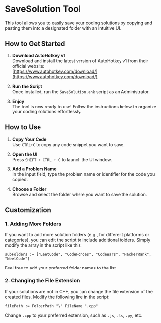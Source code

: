 # SaveSolution Tool

This tool allows you to easily save your coding solutions by copying and pasting them into a designated folder with an intuitive UI.

## How to Get Started

1. **Download AutoHotkey v1**  
   Download and install the latest version of AutoHotkey v1 from their official website:  
   [https://www.autohotkey.com/download/](https://www.autohotkey.com/download/)

2. **Run the Script**  
   Once installed, run the `SaveSolution.ahk` script as an Administrator.

3. **Enjoy**  
   The tool is now ready to use! Follow the instructions below to organize your coding solutions effortlessly.

## How to Use

1. **Copy Your Code**  
   Use `CTRL+C` to copy any code snippet you want to save.

2. **Open the UI**  
   Press `SHIFT + CTRL + C` to launch the UI window.

3. **Add a Problem Name**  
   In the input field, type the problem name or identifier for the code you copied.

4. **Choose a Folder**  
   Browse and select the folder where you want to save the solution.

## Customization

### 1. Adding More Folders  
If you want to add more solution folders (e.g., for different platforms or categories), you can edit the script to include additional folders. Simply modify the array in the script like this:

`subFolders := ["LeetCode", "CodeForces", "CodeWars", "HackerRank", "NeetCode"]`

Feel free to add your preferred folder names to the list.

### 2. Changing the File Extension  
If your solutions are not in C++, you can change the file extension of the created files. Modify the following line in the script:

`filePath := FolderPath "\" FileName ".cpp"`

Change `.cpp` to your preferred extension, such as `.js`, `.ts`, `.py`, etc.
